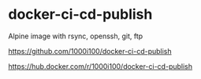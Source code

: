 # docker-ci-cd-publish
Alpine image with rsync, openssh, git, ftp

https://github.com/1000i100/docker-ci-cd-publish

https://hub.docker.com/r/1000i100/docker-ci-cd-publish

